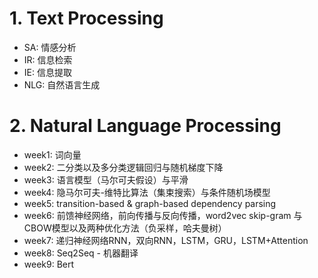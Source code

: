 # 1. Text Processing

* SA: 情感分析
* IR: 信息检索
* IE: 信息提取
* NLG: 自然语言生成

# 2. Natural Language Processing

* week1: 词向量
* week2: 二分类以及多分类逻辑回归与随机梯度下降
* week3: 语言模型（马尔可夫假设）与平滑
* week4: 隐马尔可夫-维特比算法（集束搜索）与条件随机场模型
* week5: transition-based & graph-based dependency parsing 
* week6: 前馈神经网络，前向传播与反向传播，word2vec skip-gram 与 CBOW模型以及两种优化方法（负采样，哈夫曼树）
* week7: 递归神经网络RNN，双向RNN，LSTM，GRU，LSTM+Attention
* week8: Seq2Seq - 机器翻译
* week9: Bert
